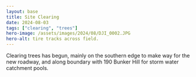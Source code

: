 ```yaml
---
layout: base
title: Site Clearing
date: 2024-08-03
tags: ["clearing", "trees"]
hero-image: /assets/images/2024/08/DJI_0002.JPG
hero-alt: tire tracks across field.
---
```


Clearing trees has begun, mainly on the southern edge to make way for the new roadway, and along boundary with 190 Bunker Hill for storm water catchment pools.